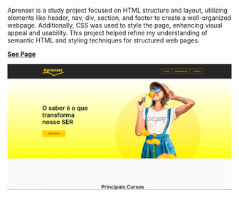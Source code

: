 Aprenser is a study project focused on HTML structure and layout, utilizing elements like header, nav, div, section, and footer to create a well-organized webpage. Additionally, CSS was used to style the page, enhancing visual appeal and usability. This project helped refine my understanding of semantic HTML and styling techniques for structured web pages.

**[See Page](https://luigineryproject4.netlify.app)** 

![aprenser](imagens/image1.png)
